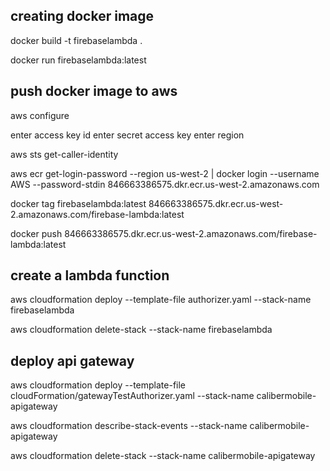 ## creating docker image
docker build -t firebaselambda .

docker run firebaselambda:latest

## push docker image to aws
aws configure

enter access key id
enter secret access key
enter region

aws sts get-caller-identity

aws ecr get-login-password --region us-west-2 | docker login --username AWS --password-stdin 846663386575.dkr.ecr.us-west-2.amazonaws.com

docker tag firebaselambda:latest 846663386575.dkr.ecr.us-west-2.amazonaws.com/firebase-lambda:latest

docker push 846663386575.dkr.ecr.us-west-2.amazonaws.com/firebase-lambda:latest


## create a lambda function
aws cloudformation deploy --template-file authorizer.yaml --stack-name firebaselambda

aws cloudformation delete-stack --stack-name firebaselambda

## deploy api gateway
aws cloudformation deploy --template-file cloudFormation/gatewayTestAuthorizer.yaml --stack-name calibermobile-apigateway

aws cloudformation describe-stack-events --stack-name calibermobile-apigateway

aws cloudformation delete-stack --stack-name calibermobile-apigateway